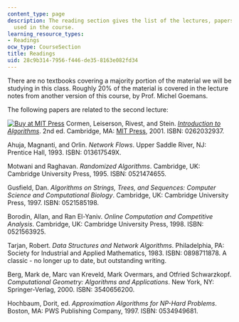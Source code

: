 ```yaml
---
content_type: page
description: The reading section gives the list of the lectures, papers and textbook
  used in the course.
learning_resource_types:
- Readings
ocw_type: CourseSection
title: Readings
uid: 28c9b314-7956-f446-de35-8163e082fd34
---
```


There are no textbooks covering a majority portion of the material we will be studying in this class. Roughly 20% of the material is covered in the lecture notes from another version of this course, by Prof. Michel Goemans.

The following papers are related to the second lecture:

[![Buy at MIT Press](/images/mp_logo.gif)](https://mitpress.mit.edu/books/introduction-algorithms-second-edition) Cormen, Leiserson, Rivest, and Stein. [_Introduction to Algorithms_](https://mitpress.mit.edu/books/introduction-algorithms-second-edition). 2nd ed. Cambridge, MA: [MIT Press](https://mitpress.mit.edu/books/introduction-algorithms-second-edition), 2001. ISBN: 0262032937.

Ahuja, Magnanti, and Orlin. _Network Flows_. Upper Saddle River, NJ: Prentice Hall, 1993. ISBN: 013617549X.

Motwani and Raghavan. _Randomized Algorithms_. Cambridge, UK: Cambridge University Press, 1995. ISBN: 0521474655.

Gusfield, Dan. _Algorithms on Strings, Trees, and Sequences: Computer Science and Computational Biology_. Cambridge, UK: Cambridge University Press, 1997. ISBN: 0521585198.

Borodin, Allan, and Ran El-Yaniv. _Online Computation and Competitive Analysis_. Cambridge, UK: Cambridge University Press, 1998. ISBN: 0521563925.

Tarjan, Robert. _Data Structures and Network Algorithms_. Philadelphia, PA: Society for Industrial and Applied Mathematics, 1983. ISBN: 0898711878. A classic - no longer up to date, but outstanding writing.

Berg, Mark de, Marc van Kreveld, Mark Overmars, and Otfried Schwarzkopf. _Computational Geometry: Algorithms and Applications_. New York, NY: Springer-Verlag, 2000. ISBN: 3540656200.

Hochbaum, Dorit, ed. _Approximation Algorithms for NP-Hard Problems_. Boston, MA: PWS Publishing Company, 1997. ISBN: 0534949681.